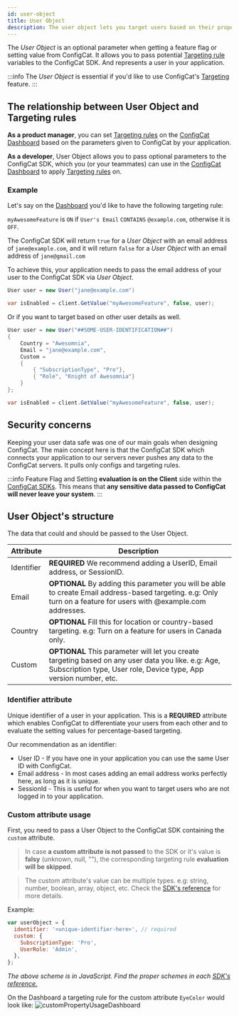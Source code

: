```yaml
---
id: user-object
title: User Object
description: The user object lets you target users based on their properties with different features. The user object is essential for beta and A/B testing.
---
```


The _User Object_ is an optional parameter when getting a feature flag or setting value from ConfigCat.
It allows you to pass potential [Targeting rule](advanced/targeting.md) variables to the ConfigCat SDK.
And represents a user in your application.

:::info
The _User Object_ is essential if you'd like to use ConfigCat's [Targeting](advanced/targeting.md) feature.
:::

## The relationship between User Object and Targeting rules

**As a product manager**, you can set [Targeting rules](advanced/targeting.md) on the <a href="https://app.configcat.com" target="_blank">ConfigCat Dashboard</a> based on the parameters given to ConfigCat by your application.

**As a developer**, User Object allows you to pass optional parameters to the ConfigCat SDK, which you (or your teammates) can use in the <a href="https://app.configcat.com" target="_blank">ConfigCat Dashboard</a> to apply [Targeting rules](advanced/targeting.md) on.

### Example

Let's say on the <a href="https://app.configcat.com" target="_blank">Dashboard</a> you'd like to have the following targeting rule:

`myAwesomeFeature` is `ON` if `User's Email` `CONTAINS` `@example.com`, otherwise it is `OFF`.

The ConfigCat SDK will return `true` for a _User Object_ with an email address of `jane@example.com`, and it will return `false` for a _User Object_ with an email address of `jane@gmail.com`

To achieve this, your application needs to pass the email address of your user to the ConfigCat SDK via _User Object_.

```csharp
User user = new User("jane@example.com")

var isEnabled = client.GetValue("myAwesomeFeature", false, user);
```

Or if you want to target based on other user details as well.

```csharp
User user = new User("##SOME-USER-IDENTIFICATION##")
{
    Country = "Awesomnia",
    Email = "jane@example.com",
    Custom =
    {
        { "SubscriptionType", "Pro"},
        { "Role", "Knight of Awesomnia"}
    }
};

var isEnabled = client.GetValue("myAwesomeFeature", false, user);

```

## Security concerns

Keeping your user data safe was one of our main goals when designing ConfigCat. The main concept here is that the ConfigCat SDK which connects your application to our servers never pushes any data to the ConfigCat servers. It pulls only configs and targeting rules.

:::info
Feature Flag and Setting **evaluation is on the Client** side within the [ConfigCat SDKs](https://github.com/configcat). This means that **any sensitive data passed to ConfigCat will never leave your system**.
:::

## User Object's structure

The data that could and should be passed to the User Object.

| Attribute  | Description                                                                                                                                                              |
| ---------- | ------------------------------------------------------------------------------------------------------------------------------------------------------------------------ |
| Identifier | **REQUIRED** We recommend adding a UserID, Email address, or SessionID.                                                                                                  |
| Email      | **OPTIONAL** By adding this parameter you will be able to create Email address-based targeting. e.g: Only turn on a feature for users with @example.com addresses.       |
| Country    | **OPTIONAL** Fill this for location or country-based targeting. e.g: Turn on a feature for users in Canada only.                                                         |
| Custom     | **OPTIONAL** This parameter will let you create targeting based on any user data you like. e.g: Age, Subscription type, User role, Device type, App version number, etc. |

### Identifier attribute

Unique identifier of a user in your application. This is a **REQUIRED** attribute which enables ConfigCat to differentiate your users from each other and to evaluate the setting values for percentage-based targeting.

Our recommendation as an identifier:

- User ID - If you have one in your application you can use the same User ID with ConfigCat.
- Email address - In most cases adding an email address works perfectly here, as long as it is unique.
- SessionId - This is useful for when you want to target users who are not logged in to your application.

### Custom attribute usage

First, you need to pass a User Object to the ConfigCat SDK containing the `custom` attribute.

> In case **a custom attribute is not passed** to the SDK or it's value is **falsy** (unknown, null, ""), the corresponding targeting rule **evaluation will be skipped**.

> The custom attribute's value can be multiple types. e.g: string, number, boolean, array, object, etc. Check the [SDK's reference](sdk-reference/overview.md) for more details.

Example:

```javascript
var userObject = {
  identifier: '<unique-identifier-here>', // required
  custom: {
    SubscriptionType: 'Pro',
    UserRole: 'Admin',
  },
};
```

_The above scheme is in JavaScript. Find the proper schemes in each [SDK's reference.](sdk-reference/overview.md)_

On the Dashboard a targeting rule for the custom attribute `EyeColor` would look like:
<img src="/docs/assets/custom-property-ui.png" className="zoomable" alt="customPropertyUsageDashboard" />
